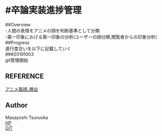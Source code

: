#卒論実装進捗管理
====  
##Overview  
-人間の表情をアニメの顔を判断基準として分類  
-第一印象における第一印象の分析(ユーザーの顔分類,閲覧者からの印象分析)  
##Progress  
進行度合いを以下に記載していく  
###20191003  
git管理開始  
## REFERENCE  
[アニメ風顔_検出](https://github.com/nagadomi/lbpcascade_animeface)

## Author
Masayoshi Tsuruoka  
[HP](https://www.ht.sfc.keio.ac.jp/~massaman/)  
[GIT](https://github.com/Masayo4)   

